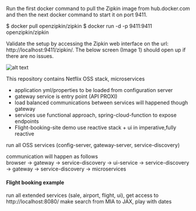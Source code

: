 

Run the first docker command to pull the Zipkin image from hub.docker.com and 
then the next docker command to start it on port 9411.

$ docker pull openzipkin/zipkin
$ docker run -d -p 9411:9411 openzipkin/zipkin

Validate the setup by accessing the Zipkin web interface on the url: http://localhost:9411/zipkin/. The below screen (Image 1) should open up if there are no issues.

![alt text](https://github.com/mohdfaizkhan/Airline-Booking-Portal-Demo/tree/master/Images/Zipkin.png "ZIPKIN-1")

This repository contains Netflix OSS stack, microservices 

- application yml/properties to be loaded from configuration server
- gateway service is entry point (API PROXI)
- load balanced communications between services will happened though gateway
- services use functional approach, spring-cloud-function to expose endpoints
- Flight-booking-site demo use reactive stack + ui in imperative,fully reactive
   

run all OSS services (config-server, gateway-server, service-discovery)

communication will happen as follows <br>
browser -> gateway -> service-discovery -> ui-service -> service-discovery -> gateway -> service-discovery -> microservices  
          
#### Flight booking example 

run all extended services (sale, airport, flight, ui), get access to <br>
http://localhost:8080/
make search from MIA to JAX, play with dates
